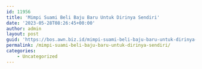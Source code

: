 ```yaml
---
id: 11956
title: 'Mimpi Suami Beli Baju Baru Untuk Dirinya Sendiri'
date: '2023-05-28T08:26:45+00:00'
author: admin
layout: post
guid: 'https://bos.awn.biz.id/mimpi-suami-beli-baju-baru-untuk-dirinya-sendiri/'
permalink: /mimpi-suami-beli-baju-baru-untuk-dirinya-sendiri/
categories:
    - Uncategorized
---
```


